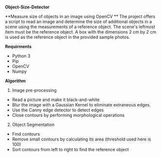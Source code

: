  **Object-Size-Detector**


**Measure size of objects in an image using OpenCV **
The project offers a script to read an image and determine the size of additional objects in a scene using the measurements of a reference object. The scene's leftmost item must be the reference object. A box with the dimensions 2 cm by 2 cm is used as the reference object in the provided sample photos.


**Requirments**
- Python 3
- Pip
- OpenCV
- Numpy


**Algorithm**
1. Image pre-processing
  - Read a picture and make it black-and-white
  - Blur the image with a Gaussian Kernel to eliminate extraneous edges.
  - Use the Canny edge detector to detect edges
  - Close contours by performing morphological operations
2. Object Segmentation
  - Find contours
  - Remove small contours by calculating its area (threshold used here is 100)
  - Sort contours from left to right to find the reference object









 
